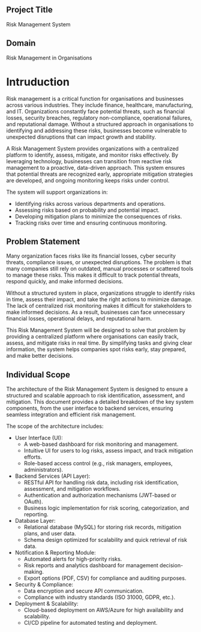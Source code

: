 ## Project Title
Risk Management System
## Domain
Risk Management in Organisations
# Intruduction
Risk management is a critical function for organisations and businesses across various industries. They include finance, healthcare, manufacturing, and IT. Organizations constantly face potential threats, such as financial losses, security breaches, regulatory non-compliance, operational failures, and reputational damage. Without a structured approach in organisations to identifying and addressing these risks, businesses become vulnerable to unexpected disruptions that can impact growth and stability.

A Risk Management System provides organizations with a centralized platform to identify, assess, mitigate, and monitor risks effectively. By leveraging technology, businesses can transition from reactive risk management to a proactive, data-driven approach. This system ensures that potential threats are recognized early, appropriate mitigation strategies are developed, and ongoing monitoring keeps risks under control.

The system will support organizations in:
- Identifying risks across various departments and operations.
- Assessing risks based on probability and potential impact.
- Developing mitigation plans to minimize the consequences of risks.
- Tracking risks over time and ensuring continuous monitoring.
  
## Problem Statement
Many organization faces risks like its financial losses, cyber security threats, compliance issues, or unexpected disruptions. The problem is that many companies still rely on outdated, manual processes or scattered tools to manage these risks. This makes it difficult to track potential threats, respond quickly, and make informed decisions.

Without a structured system in place, organizations struggle to identify risks in time, assess their impact, and take the right actions to minimize damage. The lack of centralized risk monitoring makes it difficult for stakeholders to make informed decisions. As a result, businesses can face unnecessary financial losses, operational delays, and reputational harm.

This Risk Management System will be designed to solve that problem by providing a centralized platform where organisations can easily track, assess, and mitigate risks in real time. By simplifying tasks and giving clear information, the system helps companies spot risks early, stay prepared, and make better decisions.

## Individual Scope
The architecture of the Risk Management System is designed to ensure a structured and scalable approach to risk identification, assessment, and mitigation. This document provides a detailed breakdown of the key system components, from the user interface to backend services, ensuring seamless integration and efficient risk management.

The scope of the architecture includes:
- User Interface (UI):
   - A web-based dashboard for risk monitoring and management.
   - Intuitive UI for users to log risks, assess impact, and track mitigation efforts.
   - Role-based access control (e.g., risk managers, employees, administrators).
- Backend Services (API Layer):
  - RESTful API for handling risk data, including risk identification, assessment, and mitigation workflows.
  - Authentication and authorization mechanisms (JWT-based or OAuth).
  - Business logic implementation for risk scoring, categorization, and reporting.
- Database Layer:
   - Relational database (MySQL) for storing risk records, mitigation plans, and user data.
   - Schema design optimized for scalability and quick retrieval of risk data.
- Notification & Reporting Module:
   - Automated alerts for high-priority risks.
   - Risk reports and analytics dashboard for management decision-making.
   - Export options (PDF, CSV) for compliance and auditing purposes.
- Security & Compliance:
  - Data encryption and secure API communication.
  - Compliance with industry standards (ISO 31000, GDPR, etc.).
- Deployment & Scalability:
   - Cloud-based deployment on AWS/Azure for high availability and scalability.
   - CI/CD pipeline for automated testing and deployment.



